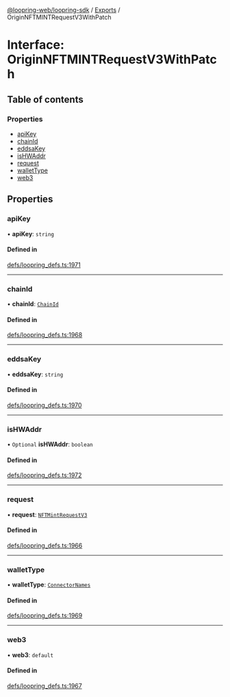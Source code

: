 [@loopring-web/loopring-sdk](../README.md) / [Exports](../modules.md) / OriginNFTMINTRequestV3WithPatch

# Interface: OriginNFTMINTRequestV3WithPatch

## Table of contents

### Properties

- [apiKey](OriginNFTMINTRequestV3WithPatch.md#apikey)
- [chainId](OriginNFTMINTRequestV3WithPatch.md#chainid)
- [eddsaKey](OriginNFTMINTRequestV3WithPatch.md#eddsakey)
- [isHWAddr](OriginNFTMINTRequestV3WithPatch.md#ishwaddr)
- [request](OriginNFTMINTRequestV3WithPatch.md#request)
- [walletType](OriginNFTMINTRequestV3WithPatch.md#wallettype)
- [web3](OriginNFTMINTRequestV3WithPatch.md#web3)

## Properties

### apiKey

• **apiKey**: `string`

#### Defined in

[defs/loopring_defs.ts:1971](https://github.com/Loopring/loopring_sdk/blob/300ee65/src/defs/loopring_defs.ts#L1971)

___

### chainId

• **chainId**: [`ChainId`](../enums/ChainId.md)

#### Defined in

[defs/loopring_defs.ts:1968](https://github.com/Loopring/loopring_sdk/blob/300ee65/src/defs/loopring_defs.ts#L1968)

___

### eddsaKey

• **eddsaKey**: `string`

#### Defined in

[defs/loopring_defs.ts:1970](https://github.com/Loopring/loopring_sdk/blob/300ee65/src/defs/loopring_defs.ts#L1970)

___

### isHWAddr

• `Optional` **isHWAddr**: `boolean`

#### Defined in

[defs/loopring_defs.ts:1972](https://github.com/Loopring/loopring_sdk/blob/300ee65/src/defs/loopring_defs.ts#L1972)

___

### request

• **request**: [`NFTMintRequestV3`](NFTMintRequestV3.md)

#### Defined in

[defs/loopring_defs.ts:1966](https://github.com/Loopring/loopring_sdk/blob/300ee65/src/defs/loopring_defs.ts#L1966)

___

### walletType

• **walletType**: [`ConnectorNames`](../enums/ConnectorNames.md)

#### Defined in

[defs/loopring_defs.ts:1969](https://github.com/Loopring/loopring_sdk/blob/300ee65/src/defs/loopring_defs.ts#L1969)

___

### web3

• **web3**: `default`

#### Defined in

[defs/loopring_defs.ts:1967](https://github.com/Loopring/loopring_sdk/blob/300ee65/src/defs/loopring_defs.ts#L1967)
